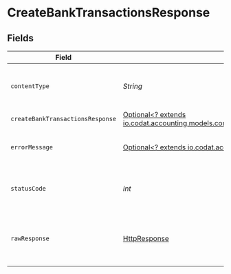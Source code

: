 # CreateBankTransactionsResponse


## Fields

| Field                                                                                                                                                 | Type                                                                                                                                                  | Required                                                                                                                                              | Description                                                                                                                                           |
| ----------------------------------------------------------------------------------------------------------------------------------------------------- | ----------------------------------------------------------------------------------------------------------------------------------------------------- | ----------------------------------------------------------------------------------------------------------------------------------------------------- | ----------------------------------------------------------------------------------------------------------------------------------------------------- |
| `contentType`                                                                                                                                         | *String*                                                                                                                                              | :heavy_check_mark:                                                                                                                                    | HTTP response content type for this operation                                                                                                         |
| `createBankTransactionsResponse`                                                                                                                      | [Optional<? extends io.codat.accounting.models.components.CreateBankTransactionsResponse>](../../models/components/CreateBankTransactionsResponse.md) | :heavy_minus_sign:                                                                                                                                    | Success                                                                                                                                               |
| `errorMessage`                                                                                                                                        | [Optional<? extends io.codat.accounting.models.components.ErrorMessage>](../../models/components/ErrorMessage.md)                                     | :heavy_minus_sign:                                                                                                                                    | The request made is not valid.                                                                                                                        |
| `statusCode`                                                                                                                                          | *int*                                                                                                                                                 | :heavy_check_mark:                                                                                                                                    | HTTP response status code for this operation                                                                                                          |
| `rawResponse`                                                                                                                                         | [HttpResponse<InputStream>](https://docs.oracle.com/en/java/javase/11/docs/api/java.net.http/java/net/http/HttpResponse.html)                         | :heavy_check_mark:                                                                                                                                    | Raw HTTP response; suitable for custom response parsing                                                                                               |